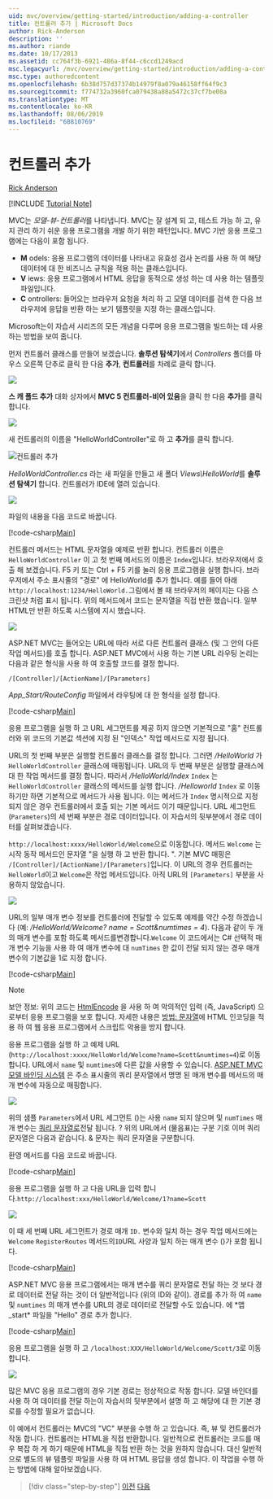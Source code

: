 ```yaml
---
uid: mvc/overview/getting-started/introduction/adding-a-controller
title: 컨트롤러 추가 | Microsoft Docs
author: Rick-Anderson
description: ''
ms.author: riande
ms.date: 10/17/2013
ms.assetid: cc764f3b-6921-486a-8f44-c6ccd1249acd
msc.legacyurl: /mvc/overview/getting-started/introduction/adding-a-controller
msc.type: authoredcontent
ms.openlocfilehash: 6b38d757d37374b14979f8a079a46158ff64f9c3
ms.sourcegitcommit: f774732a3960fca079438a88a5472c37cf7be08a
ms.translationtype: MT
ms.contentlocale: ko-KR
ms.lasthandoff: 08/06/2019
ms.locfileid: "68810769"
---
```

# <a name="adding-a-controller"></a>컨트롤러 추가

[Rick Anderson]((https://twitter.com/RickAndMSFT))

[!INCLUDE [Tutorial Note](sample/code-location.md)]

MVC는 *모델-뷰-컨트롤러*를 나타냅니다. MVC는 잘 설계 되 고, 테스트 가능 하 고, 유지 관리 하기 쉬운 응용 프로그램을 개발 하기 위한 패턴입니다. MVC 기반 응용 프로그램에는 다음이 포함 됩니다.

- **M** odels: 응용 프로그램의 데이터를 나타내고 유효성 검사 논리를 사용 하 여 해당 데이터에 대 한 비즈니스 규칙을 적용 하는 클래스입니다.
- **V** iews: 응용 프로그램에서 HTML 응답을 동적으로 생성 하는 데 사용 하는 템플릿 파일입니다.
- **C** ontrollers: 들어오는 브라우저 요청을 처리 하 고 모델 데이터를 검색 한 다음 브라우저에 응답을 반환 하는 보기 템플릿을 지정 하는 클래스입니다.

Microsoft는이 자습서 시리즈의 모든 개념을 다루며 응용 프로그램을 빌드하는 데 사용 하는 방법을 보여 줍니다.

먼저 컨트롤러 클래스를 만들어 보겠습니다. **솔루션 탐색기**에서 *Controllers* 폴더를 마우스 오른쪽 단추로 클릭 한 다음 **추가**, **컨트롤러**를 차례로 클릭 합니다.

![](adding-a-controller/_static/image1.png)

**스 캐 폴드 추가** 대화 상자에서 **MVC 5 컨트롤러-비어 있음**을 클릭 한 다음 **추가**를 클릭 합니다.

![](adding-a-controller/_static/image2.png)  

새 컨트롤러의 이름을 "HelloWorldController"로 하 고 **추가**를 클릭 합니다.

![컨트롤러 추가](adding-a-controller/_static/image3.png)

*HelloWorldController.cs* 라는 새 파일을 만들고 새 폴더 *Views\HelloWorld*를 **솔루션 탐색기** 합니다. 컨트롤러가 IDE에 열려 있습니다.

![](adding-a-controller/_static/image4.png)

파일의 내용을 다음 코드로 바꿉니다.

[!code-csharp[Main](adding-a-controller/samples/sample1.cs)]

컨트롤러 메서드는 HTML 문자열을 예제로 반환 합니다. 컨트롤러 이름은 `HelloWorldController` 이 고 첫 번째 메서드의 이름은 `Index`입니다. 브라우저에서 호출 해 보겠습니다. F5 키 또는 Ctrl + F5 키를 눌러 응용 프로그램을 실행 합니다. 브라우저에서 주소 표시줄의 &quot;경로&quot; 에 HelloWorld를 추가 합니다. 예를 들어 아래 `http://localhost:1234/HelloWorld.`그림에서 볼 때 브라우저의 페이지는 다음 스크린샷 처럼 표시 됩니다. 위의 메서드에서 코드는 문자열을 직접 반환 했습니다. 일부 HTML만 반환 하도록 시스템에 지시 했습니다.

![](adding-a-controller/_static/image5.png)

ASP.NET MVC는 들어오는 URL에 따라 서로 다른 컨트롤러 클래스 (및 그 안의 다른 작업 메서드)를 호출 합니다. ASP.NET MVC에서 사용 하는 기본 URL 라우팅 논리는 다음과 같은 형식을 사용 하 여 호출할 코드를 결정 합니다.

`/[Controller]/[ActionName]/[Parameters]`

*App\_Start/RouteConfig* 파일에서 라우팅에 대 한 형식을 설정 합니다.

[!code-csharp[Main](adding-a-controller/samples/sample2.cs?highlight=7-8)]

응용 프로그램을 실행 하 고 URL 세그먼트를 제공 하지 않으면 기본적으로 "홈" 컨트롤러와 위 코드의 기본값 섹션에 지정 된 "인덱스" 작업 메서드로 지정 됩니다.

URL의 첫 번째 부분은 실행할 컨트롤러 클래스를 결정 합니다. 그러면 */HelloWorld* 가 `HelloWorldController` 클래스에 매핑됩니다. URL의 두 번째 부분은 실행할 클래스에 대 한 작업 메서드를 결정 합니다. 따라서 */HelloWorld/Index* `Index` 는 `HelloWorldController` 클래스의 메서드를 실행 합니다. */Helloworld* `Index` 로 이동 하기만 하면 기본적으로 메서드가 사용 됩니다. 이는 메서드가 `Index` 명시적으로 지정 되지 않은 경우 컨트롤러에서 호출 되는 기본 메서드 이기 때문입니다. URL 세그먼트(`Parameters`)의 세 번째 부분은 경로 데이터입니다. 이 자습서의 뒷부분에서 경로 데이터를 살펴보겠습니다.

`http://localhost:xxxx/HelloWorld/Welcome`으로 이동합니다. 메서드 `Welcome` 는 시작 동작 메서드인 문자열 &quot;을 실행 하 고 반환 합니다. &quot;. 기본 MVC 매핑은 `/[Controller]/[ActionName]/[Parameters]`입니다. 이 URL의 경우 컨트롤러는 `HelloWorld`이고 `Welcome`은 작업 메서드입니다. 아직 URL의 `[Parameters]` 부분을 사용하지 않았습니다.

![](adding-a-controller/_static/image6.png)

URL의 일부 매개 변수 정보를 컨트롤러에 전달할 수 있도록 예제를 약간 수정 하겠습니다 (예: */HelloWorld/Welcome? name = Scott&amp;numtimes = 4*). 다음과 같이 두 개의 매개 변수를 포함 하도록 메서드를변경합니다.`Welcome` 이 코드에서는 C# 선택적 매개 변수 기능을 사용 하 여 매개 변수에 대 `numTimes` 한 값이 전달 되지 않는 경우 매개 변수의 기본값을 1로 지정 합니다.

[!code-csharp[Main](adding-a-controller/samples/sample3.cs)]

> [!NOTE]
> 보안 정보: 위의 코드는 [HtmlEncode](https://msdn.microsoft.com/library/ee360286(v=vs.110).aspx) 을 사용 하 여 악의적인 입력 (즉, JavaScript) 으로부터 응용 프로그램을 보호 합니다. 자세한 내용은 [방법: 문자열](https://msdn.microsoft.com/library/a2a4yykt(v=vs.100).aspx)에 HTML 인코딩을 적용 하 여 웹 응용 프로그램에서 스크립트 악용을 방지 합니다.

 응용 프로그램을 실행 하 고 예제 URL (`http://localhost:xxxx/HelloWorld/Welcome?name=Scott&numtimes=4`)로 이동 합니다. URL에서 `name` 및 `numtimes`에 다른 값을 사용할 수 있습니다. [ASP.NET MVC 모델 바인딩 시스템](http://odetocode.com/Blogs/scott/archive/2009/04/27/6-tips-for-asp-net-mvc-model-binding.aspx) 은 주소 표시줄의 쿼리 문자열에서 명명 된 매개 변수를 메서드의 매개 변수에 자동으로 매핑합니다.

![](adding-a-controller/_static/image7.png)

위의 샘플 `Parameters`에서 URL 세그먼트 ()는 사용 `name` 되지 않으며 및 `numTimes` 매개 변수는 [쿼리 문자열로](http://en.wikipedia.org/wiki/Query_string)전달 됩니다. ? 위의 URL에서 (물음표)는 구분 기호 이며 쿼리 문자열은 다음과 같습니다. &amp; 문자는 쿼리 문자열을 구분합니다.

환영 메서드를 다음 코드로 바꿉니다.

[!code-csharp[Main](adding-a-controller/samples/sample4.cs)]

응용 프로그램을 실행 하 고 다음 URL을 입력 합니다.`http://localhost:xxx/HelloWorld/Welcome/1?name=Scott`

![](adding-a-controller/_static/image8.png)

이 때 세 번째 URL 세그먼트가 경로 매개 `ID.` 변수와 일치 하는 경우 작업 메서드에는 `Welcome` `RegisterRoutes` 메서드의`ID`URL 사양과 일치 하는 매개 변수 ()가 포함 됩니다.

[!code-csharp[Main](adding-a-controller/samples/sample5.cs?highlight=7)]

ASP.NET MVC 응용 프로그램에서는 매개 변수를 쿼리 문자열로 전달 하는 것 보다 경로 데이터로 전달 하는 것이 더 일반적입니다 (위의 ID와 같이). 경로를 추가 하 여 `name` 및 `numtimes` 의 매개 변수를 URL의 경로 데이터로 전달할 수도 있습니다. 에 *앱\_start\* 파일을 "Hello" 경로 추가 합니다.

[!code-csharp[Main](adding-a-controller/samples/sample6.cs?highlight=13-16)]

응용 프로그램을 실행 하 고 `/localhost:XXX/HelloWorld/Welcome/Scott/3`로 이동 합니다.

![](adding-a-controller/_static/image9.png)

많은 MVC 응용 프로그램의 경우 기본 경로는 정상적으로 작동 합니다. 모델 바인더를 사용 하 여 데이터를 전달 하는이 자습서의 뒷부분에서 설명 하 고 해당에 대 한 기본 경로를 수정할 필요가 없습니다.

이 예에서 컨트롤러는 MVC의 &quot;VC&quot; 부분을 수행 하 고 있습니다. 즉, 뷰 및 컨트롤러가 작동 합니다. 컨트롤러는 HTML을 직접 반환합니다. 일반적으로 컨트롤러는 코드를 매우 복잡 하 게 하기 때문에 HTML을 직접 반환 하는 것을 원하지 않습니다. 대신 일반적으로 별도의 뷰 템플릿 파일을 사용 하 여 HTML 응답을 생성 합니다. 이 작업을 수행 하는 방법에 대해 알아보겠습니다.

> [!div class="step-by-step"]
> [이전](getting-started.md)
> [다음](adding-a-view.md)
